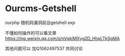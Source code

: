 # Ourcms-Getshell
ourphp 随机码漏洞前台getshell exp

不懂如何操作的可以看文章 https://mp.weixin.qq.com/s/nVqkiMXyg2D_HtwLTkSgMA

其他问题可以 加Q1062497537 共同讨论
